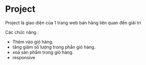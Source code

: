 # Project

Project là giao diện của 1 trang web bán hàng liên quan đến giải trí

Các chức năng :
- Thêm vào giỏ hàng.
- tăng giảm số lượng trong phần giỏ hàng.
- xoá sản phẩm trong giỏ hàng.
- responsive
